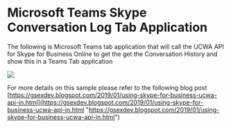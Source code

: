 # Microsoft Teams Skype Conversation Log Tab Application

The following is Microsoft Teams tab application that will call the UCWA API for Skype for Business Online  to get the get the Conversation History and show this in a Teams Tab application 

![](https://2.bp.blogspot.com/-qBSNp3MzDL8/XC7qEJQGsKI/AAAAAAAACPg/AWf6gNoqMLwpA-sd1PA3fCIPeuPDus59wCLcBGAs/s1600/tabscreen1JPG.JPG) 



For more details on this sample please refer to the following blog post [https://gsexdev.blogspot.com/2019/01/using-skype-for-business-ucwa-api-in.html](https://gsexdev.blogspot.com/2019/01/using-skype-for-business-ucwa-api-in.html "https://gsexdev.blogspot.com/2019/01/using-skype-for-business-ucwa-api-in.html")















